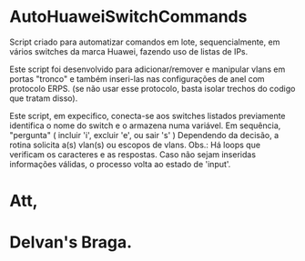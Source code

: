 # AutoHuaweiSwitchCommands

 Script criado para automatizar comandos em lote, sequencialmente, em
 vários switches da marca Huawei, fazendo uso de listas de IPs.

 Este script foi desenvolvido para adicionar/remover e manipular vlans em
 portas "tronco" e também inseri-las nas configurações de anel com
 protocolo ERPS.
 (se não usar esse protocolo, basta isolar trechos do codigo que tratam disso).

 Este script, em expecifico, conecta-se aos switches listados previamente
 identifica o nome do switch e o armazena numa variável. Em sequência,
 "pergunta" ( incluir 'i', excluir 'e', ou sair 's' )
 Dependendo da decisão, a rotina solicita a(s) vlan(s) ou escopos de vlans.
 Obs.:
 Há loops que verificam os caracteres e as respostas. Caso não sejam
 inseridas informações válidas, o processo volta ao estado de 'input'.

# Att, 
# Delvan's Braga.
